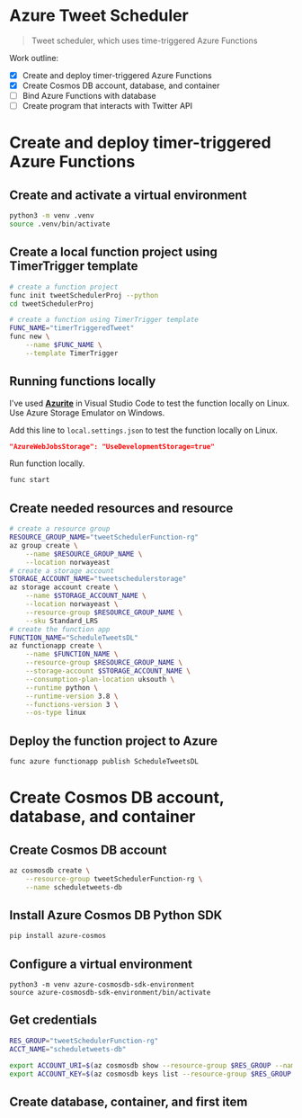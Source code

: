 # Azure Tweet Scheduler
> Tweet scheduler, which uses time-triggered Azure Functions

Work outline:
- [x] Create and deploy timer-triggered Azure Functions
- [X] Create Cosmos DB account, database, and container
- [ ] Bind Azure Functions with database
- [ ] Create program that interacts with Twitter API

# Create and deploy timer-triggered Azure Functions
## Create and activate a virtual environment
```bash
python3 -m venv .venv
source .venv/bin/activate
```

## Create a local function project using TimerTrigger template

```bash
# create a function project
func init tweetSchedulerProj --python
cd tweetSchedulerProj

# create a function using TimerTrigger template
FUNC_NAME="timerTriggeredTweet"
func new \
    --name $FUNC_NAME \
    --template TimerTrigger
```
## Running functions locally
I've used [**Azurite**](https://marketplace.visualstudio.com/items?itemName=Azurite.azurite) in Visual Studio Code to test the function locally on Linux. Use Azure Storage Emulator on Windows.

Add this line to `local.settings.json` to test the function locally on Linux.
```json
"AzureWebJobsStorage": "UseDevelopmentStorage=true"
```

Run function locally. 
```bash
func start
```

## Create needed resources and resource 
```bash
# create a resource group
RESOURCE_GROUP_NAME="tweetSchedulerFunction-rg"
az group create \
    --name $RESOURCE_GROUP_NAME \
    --location norwayeast
# create a storage account
STORAGE_ACCOUNT_NAME="tweetschedulerstorage"
az storage account create \
    --name $STORAGE_ACCOUNT_NAME \
    --location norwayeast \
    --resource-group $RESOURCE_GROUP_NAME \
    --sku Standard_LRS
# create the function app
FUNCTION_NAME="ScheduleTweetsDL"
az functionapp create \
    --name $FUNCTION_NAME \
    --resource-group $RESOURCE_GROUP_NAME \
    --storage-account $STORAGE_ACCOUNT_NAME \
    --consumption-plan-location uksouth \
    --runtime python \
    --runtime-version 3.8 \
    --functions-version 3 \
    --os-type linux
```

## Deploy the function project to Azure
```bash
func azure functionapp publish ScheduleTweetsDL
```

# Create Cosmos DB account, database, and container

## Create Cosmos DB account 
```bash
az cosmosdb create \
    --resource-group tweetSchedulerFunction-rg \
    --name scheduletweets-db
```
## Install Azure Cosmos DB Python SDK
```bash
pip install azure-cosmos
```

## Configure a virtual environment
```
python3 -m venv azure-cosmosdb-sdk-environment
source azure-cosmosdb-sdk-environment/bin/activate
```

## Get credentials

```bash
RES_GROUP="tweetSchedulerFunction-rg"
ACCT_NAME="scheduletweets-db"

export ACCOUNT_URI=$(az cosmosdb show --resource-group $RES_GROUP --name $ACCT_NAME --query documentEndpoint --output tsv)
export ACCOUNT_KEY=$(az cosmosdb keys list --resource-group $RES_GROUP --name $ACCT_NAME --query primaryMasterKey --output tsv)
```

## Create database, container, and first item






